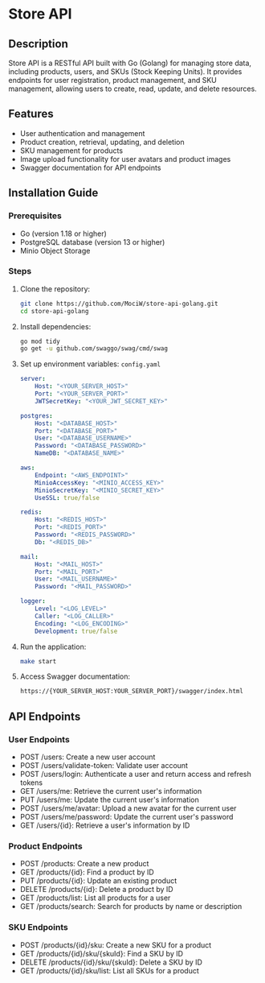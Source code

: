 # Store API

## Description
Store API is a RESTful API built with Go (Golang) for managing store data, including products, users, and SKUs (Stock Keeping Units). It provides endpoints for user registration, product management, and SKU management, allowing users to create, read, update, and delete resources.

## Features
- User authentication and management
- Product creation, retrieval, updating, and deletion
- SKU management for products
- Image upload functionality for user avatars and product images
- Swagger documentation for API endpoints

## Installation Guide

### Prerequisites
- Go (version 1.18 or higher)
- PostgreSQL database (version 13 or higher)
- Minio Object Storage

### Steps
1. Clone the repository:
   ```bash
   git clone https://github.com/MociW/store-api-golang.git
   cd store-api-golang
   ```

2. Install dependencies:
    ```bash
    go mod tidy
    go get -u github.com/swaggo/swag/cmd/swag
    ```

3. Set up environment variables: `config.yaml`
    ```yml
    server:
        Host: "<YOUR_SERVER_HOST>"
        Port: "<YOUR_SERVER_PORT>"
        JWTSecretKey: "<YOUR_JWT_SECRET_KEY>"

    postgres:
        Host: "<DATABASE_HOST>"
        Port: "<DATABASE_PORT>"
        User: "<DATABASE_USERNAME>"
        Password: "<DATABASE_PASSWORD>"
        NameDB: "<DATABASE_NAME>"

    aws:
        Endpoint: "<AWS_ENDPOINT>"
        MinioAccessKey: "<MINIO_ACCESS_KEY>"
        MinioSecretKey: "<MINIO_SECRET_KEY>"
        UseSSL: true/false 

    redis:
        Host: "<REDIS_HOST>"
        Port: "<REDIS_PORT>"
        Password: "<REDIS_PASSWORD>"
        Db: "<REDIS_DB>"

    mail:
        Host: "<MAIL_HOST>"
        Port: "<MAIL_PORT>"
        User: "<MAIL_USERNAME>"
        Password: "<MAIL_PASSWORD>"

    logger:
        Level: "<LOG_LEVEL>"
        Caller: "<LOG_CALLER>"
        Encoding: "<LOG_ENCODING>"
        Development: true/false
    ```

4. Run the application:
    ```bash
    make start
    ```

5. Access Swagger documentation:
    ```bash
    https://{YOUR_SERVER_HOST:YOUR_SERVER_PORT}/swagger/index.html
    ```

## API Endpoints
### User Endpoints
- POST /users: Create a new user account
- POST /users/validate-token: Validate user account
- POST /users/login: Authenticate a user and return access and refresh tokens
- GET /users/me: Retrieve the current user's information
- PUT /users/me: Update the current user's information
- POST /users/me/avatar: Upload a new avatar for the current user
- POST /users/me/password: Update the current user's password
- GET /users/{id}: Retrieve a user's information by ID

### Product Endpoints
- POST /products: Create a new product
- GET /products/{id}: Find a product by ID
- PUT /products/{id}: Update an existing product
- DELETE /products/{id}: Delete a product by ID
- GET /products/list: List all products for a user
- GET /products/search: Search for products by name or description

### SKU Endpoints
- POST /products/{id}/sku: Create a new SKU for a product
- GET /products/{id}/sku/{skuId}: Find a SKU by ID
- DELETE /products/{id}/sku/{skuId}: Delete a SKU by ID
- GET /products/{id}/sku/list: List all SKUs for a product

